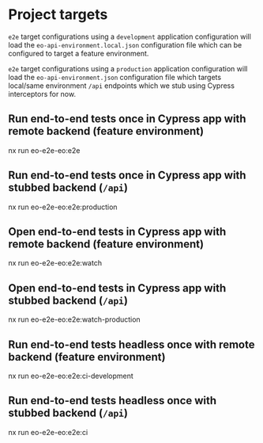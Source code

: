 # Project targets

`e2e` target configurations using a `development` application configuration will
load the `eo-api-environment.local.json` configuration file which can be
configured to target a feature environment.

`e2e` target configurations using a `production` application configuration will
load the `eo-api-environment.json` configuration file which targets local/same
environment `/api` endpoints which we stub using Cypress interceptors for now.

## Run end-to-end tests once in Cypress app with remote backend (feature environment)

nx run eo-e2e-eo:e2e

## Run end-to-end tests once in Cypress app with stubbed backend (`/api`)

nx run eo-e2e-eo:e2e:production

## Open end-to-end tests in Cypress app with remote backend (feature environment)

nx run eo-e2e-eo:e2e:watch

## Open end-to-end tests in Cypress app with stubbed backend (`/api`)

nx run eo-e2e-eo:e2e:watch-production

## Run end-to-end tests headless once with remote backend (feature environment)

nx run eo-e2e-eo:e2e:ci-development

## Run end-to-end tests headless once with stubbed backend (`/api`)

nx run eo-e2e-eo:e2e:ci
